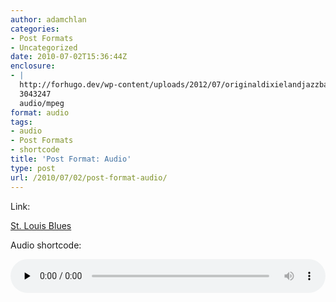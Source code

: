 ```yaml
---
author: adamchlan
categories:
- Post Formats
- Uncategorized
date: 2010-07-02T15:36:44Z
enclosure:
- |
  http://forhugo.dev/wp-content/uploads/2012/07/originaldixielandjazzbandwithalbernard-stlouisblues.mp3
  3043247
  audio/mpeg
format: audio
tags:
- audio
- Post Formats
- shortcode
title: 'Post Format: Audio'
type: post
url: /2010/07/02/post-format-audio/
---
```


Link:

[St. Louis Blues][1]

Audio shortcode:

<!--[if lt IE 9]><![endif]--><audio class="wp-audio-shortcode" id="audio-587-1" preload="none" style="width: 100%;" controls="controls"><source type="audio/mpeg" src="http://forhugo.dev/wp-content/uploads/2012/07/originaldixielandjazzbandwithalbernard-stlouisblues.mp3?_=1" />

<http://forhugo.dev/wp-content/uploads/2012/07/originaldixielandjazzbandwithalbernard-stlouisblues.mp3></audio>

 [1]: http://forhugo.dev/wp-content/uploads/2012/07/originaldixielandjazzbandwithalbernard-stlouisblues.mp3
